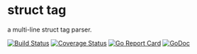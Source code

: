 # struct tag
a multi-line struct tag parser.

[![Build Status](https://travis-ci.org/lovego/struct_tag.svg?branch=master)](https://travis-ci.org/lovego/struct_tag)
[![Coverage Status](https://coveralls.io/repos/github/lovego/struct_tag/badge.svg?branch=master)](https://coveralls.io/github/lovego/struct_tag?branch=master)
[![Go Report Card](https://goreportcard.com/badge/github.com/lovego/struct_tag)](https://goreportcard.com/report/github.com/lovego/struct_tag)
[![GoDoc](https://godoc.org/github.com/lovego/struct_tag?status.svg)](https://godoc.org/github.com/lovego/struct_tag)
